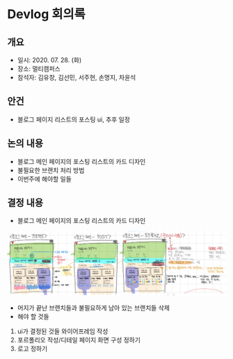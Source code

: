 # Devlog 회의록

## 개요
- 일시: 2020. 07. 28. (화)
- 장소: 멀티캠퍼스
- 참석자: 김유창, 김선민, 서주현, 손명지, 차윤석

## 안건
- 블로그 페이지 리스트의 포스팅 ui, 추후 일정

## 논의 내용
- 블로그 메인 페이지의 포스팅 리스트의 카드 디자인
- 불필요한 브랜치 처리 방법
- 이번주에 해야할 일들


## 결정 내용
- 블로그 메인 페이지의 포스팅 리스트의 카드 디자인

![screensh](./Wireframe/메인페이지.png)

- 머지가 끝난 브랜치들과 불필요하게 남아 있는 브랜치들 삭제 
- 해야 할 것들
1. ui가 결정된 것들 와이어프레임 작성
2. 포르폴리오 작성/디테일 페이지 화면 구성 정하기
3. 로고 정하기
